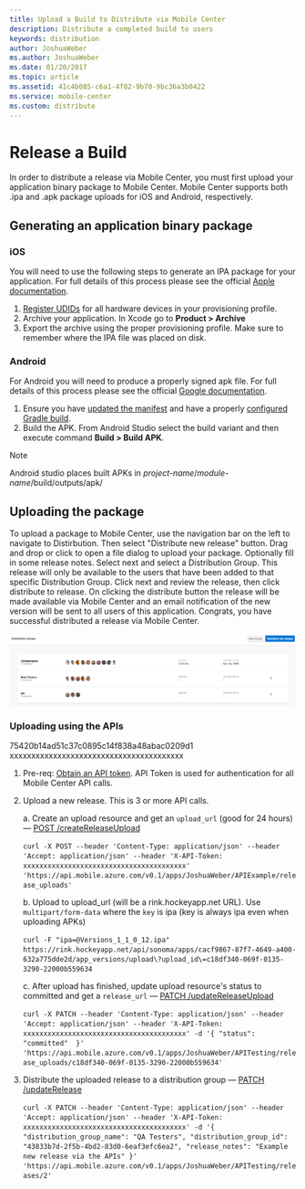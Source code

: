 ```yaml
---
title: Upload a Build to Distribute via Mobile Center
description: Distribute a completed build to users
keywords: distribution
author: JoshuaWeber
ms.author: JoshuaWeber
ms.date: 01/20/2017
ms.topic: article
ms.assetid: 41c4b085-c6a1-4f82-9b70-9bc36a3b0422
ms.service: mobile-center
ms.custom: distribute
---
```


# Release a Build

In order to distribute a release via Mobile Center, you must first upload your application binary package to Mobile Center. Mobile Center supports both .ipa and .apk package uploads for iOS and Android, respectively.

## Generating an application binary package

### iOS

You will need to use the following steps to generate an IPA package for your application. For full details of this process please see the official [Apple documentation][apple-ipa].

1. [Register UDIDs][apple-devices] for all hardware devices in your provisioning profile.
2. Archive your application. In Xcode go to **Product > Archive**
3. Export the archive using the proper provisioning profile. Make sure to remember where the IPA file was placed on disk.

### Android

For Android you will need to produce a properly signed apk file. For full details of this process please see the official [Google documentation][google-apk].

1. Ensure you have [updated the manifest][android-manifest] and have a properly [configured Gradle build][gradle-config].
2. Build the APK. From Android Studio select the build variant and then execute command **Build > Build APK**.

> [!NOTE]
> Android studio places built APKs in *project-name*/*module-name*/build/outputs/apk/

## Uploading the package

To upload a package to Mobile Center, use the navigation bar on the left to navigate to Distirbution. Then select "Distribute new release" button. Drag and drop or click to open a file dialog to upload your package. Optionally fill in some release notes. Select next and select a Distribution Group. This release will only be available to the users that have been added to that specific Distribution Group. Click next and review the release, then click distribute to release. On clicking the distribute button the release will be made available via Mobile Center and an email notification of the new version will be sent to all users of this application. Congrats, you have successful distributed a release via Mobile Center.

![](images/new_release_button.png "new release button top right")

### Uploading using the APIs

75420b14ad51c37c0895c14f838a48abac0209d1
xxxxxxxxxxxxxxxxxxxxxxxxxxxxxxxxxxxxxxxx

1. Pre-req: [Obtain an API token][api-token-docs]. API Token is used for authentication for all Mobile Center API calls.
2. Upload a new release. This is 3 or more API calls. 
    
    a. Create an upload resource and get an `upload_url` (good for 24 hours) — [POST /createReleaseUpload][POST_releaseUpload]
    
    ` curl -X POST --header 'Content-Type: application/json' --header 'Accept: application/json' --header 'X-API-Token: xxxxxxxxxxxxxxxxxxxxxxxxxxxxxxxxxxxxxxxx' 'https://api.mobile.azure.com/v0.1/apps/JoshuaWeber/APIExample/release_uploads' `
    
    b. Upload to upload_url (will be a rink.hockeyapp.net URL). Use `multipart/form-data` where the `key` is ipa (key is always ipa even when uploading APKs)
    
    ` curl -F "ipa=@Versions_1_1_0_12.ipa" https://rink.hockeyapp.net/api/sonoma/apps/cacf9867-87f7-4649-a400-632a775dde2d/app_versions/upload\?upload_id\=c18df340-069f-0135-3290-22000b559634 `
    
    c. After upload has finished, update upload resource's status to committed and get a `release_url` — [PATCH /updateReleaseUpload][PATCH_updateReleaseUplolad]
    
    ` curl -X PATCH --header 'Content-Type: application/json' --header 'Accept: application/json' --header 'X-API-Token: xxxxxxxxxxxxxxxxxxxxxxxxxxxxxxxxxxxxxxxx' -d '{ "status": "committed"  }' 'https://api.mobile.azure.com/v0.1/apps/JoshuaWeber/APITesting/release_uploads/c18df340-069f-0135-3290-22000b559634' `

3. Distribute the uploaded release to a distribution group — [PATCH /updateRelease][PATCH_updateRelease]
    
    ` curl -X PATCH --header 'Content-Type: application/json' --header 'Accept: application/json' --header 'X-API-Token: xxxxxxxxxxxxxxxxxxxxxxxxxxxxxxxxxxxxxxxx' -d '{ "distribution_group_name": "QA Testers", "distribution_group_id": "43833b7d-2f5b-4bd2-83d0-6eaf3efc6ea2", "release_notes": "Example new release via the APIs" }' 'https://api.mobile.azure.com/v0.1/apps/JoshuaWeber/APITesting/releases/2' `

[apple-ipa]: https://developer.apple.com/library/content/documentation/IDEs/Conceptual/AppDistributionGuide/TestingYouriOSApp/TestingYouriOSApp.html#//apple_ref/doc/uid/TP40012582-CH8-SW1
[apple-devices]: https://developer.apple.com/library/content/documentation/IDEs/Conceptual/AppDistributionGuide/MaintainingProfiles/MaintainingProfiles.html#//apple_ref/doc/uid/TP40012582-CH30-SW10
[google-apk]: https://developer.android.com/studio/publish/preparing.html
[gradle-config]: https://developer.android.com/studio/build/build-variants.html
[android-manifest]: https://developer.android.com/guide/topics/manifest/manifest-intro.html
[api-token-docs]: https://docs.microsoft.com/en-us/mobile-center/api-docs/
[POST_releaseUpload]: https://docs.mobile.azure.com/api/#!/distribute/createReleaseUpload
[PATCH_updateReleaseUplolad]: https://docs.mobile.azure.com/api/#!/distribute/updateReleaseUpload
[PATCH_updateRelease]: https://docs.mobile.azure.com/api/#!/distribute/updateRelease
[GET_DGs]: https://docs.mobile.azure.com/api/#!/account/distributionGroups_list

